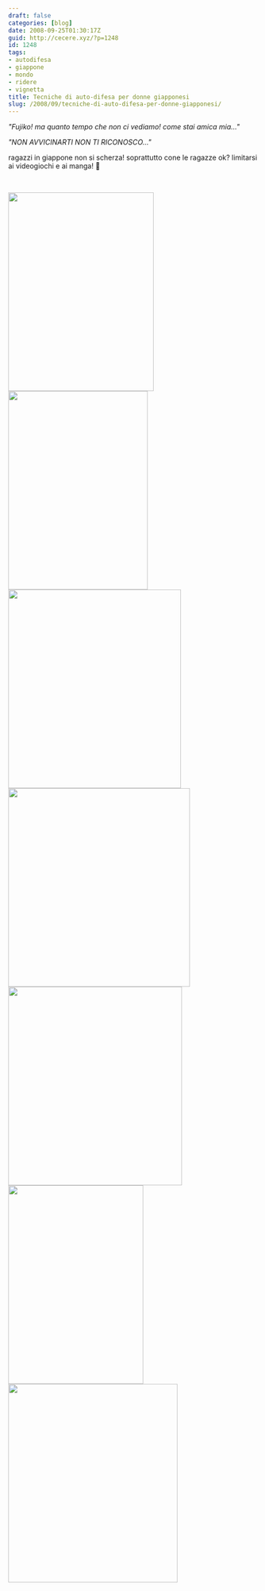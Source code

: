 ```yaml
---
draft: false
categories: [blog]
date: 2008-09-25T01:30:17Z
guid: http://cecere.xyz/?p=1248
id: 1248
tags:
- autodifesa
- giappone
- mondo
- ridere
- vignetta
title: Tecniche di auto-difesa per donne giapponesi
slug: /2008/09/tecniche-di-auto-difesa-per-donne-giapponesi/
---
```


_"Fujiko! ma quanto tempo che non ci vediamo! come stai amica mia…"_

_"NON AVVICINARTI NON TI RICONOSCO…"_

ragazzi in giappone non si scherza! soprattutto cone le ragazze ok? limitarsi ai videogiochi e ai manga! 🙂

 

[<img class="aligncenter size-full wp-image-1249" title="womens_self-defense_in_japan_1" src="http://cecere.xyz/wp-content/uploads/sites/3/2008/09/womens_self-defense_in_japan_1.jpg" alt="" width="293" height="400" srcset="http://cecere.xyz/wp-content/uploads/sites/3/2008/09/womens_self-defense_in_japan_1.jpg 293w, http://cecere.xyz/wp-content/uploads/sites/3/2008/09/womens_self-defense_in_japan_1-220x300.jpg 220w" sizes="(max-width: 293px) 100vw, 293px" />](http://cecere.xyz/wp-content/uploads/sites/3/2008/09/womens_self-defense_in_japan_1.jpg)[<img class="aligncenter size-full wp-image-1250" title="womens_self-defense_in_japan_2" src="http://cecere.xyz/wp-content/uploads/sites/3/2008/09/womens_self-defense_in_japan_2.jpg" alt="" width="281" height="400" srcset="http://cecere.xyz/wp-content/uploads/sites/3/2008/09/womens_self-defense_in_japan_2.jpg 281w, http://cecere.xyz/wp-content/uploads/sites/3/2008/09/womens_self-defense_in_japan_2-211x300.jpg 211w" sizes="(max-width: 281px) 100vw, 281px" />](http://cecere.xyz/wp-content/uploads/sites/3/2008/09/womens_self-defense_in_japan_2.jpg)[<img class="aligncenter size-full wp-image-1251" title="womens_self-defense_in_japan_3" src="http://cecere.xyz/wp-content/uploads/sites/3/2008/09/womens_self-defense_in_japan_3.jpg" alt="" width="348" height="400" srcset="http://cecere.xyz/wp-content/uploads/sites/3/2008/09/womens_self-defense_in_japan_3.jpg 348w, http://cecere.xyz/wp-content/uploads/sites/3/2008/09/womens_self-defense_in_japan_3-261x300.jpg 261w" sizes="(max-width: 348px) 100vw, 348px" />](http://cecere.xyz/wp-content/uploads/sites/3/2008/09/womens_self-defense_in_japan_3.jpg)[<img class="aligncenter size-full wp-image-1252" title="womens_self-defense_in_japan_4" src="http://cecere.xyz/wp-content/uploads/sites/3/2008/09/womens_self-defense_in_japan_4.jpg" alt="" width="366" height="400" srcset="http://cecere.xyz/wp-content/uploads/sites/3/2008/09/womens_self-defense_in_japan_4.jpg 366w, http://cecere.xyz/wp-content/uploads/sites/3/2008/09/womens_self-defense_in_japan_4-275x300.jpg 275w" sizes="(max-width: 366px) 100vw, 366px" />](http://cecere.xyz/wp-content/uploads/sites/3/2008/09/womens_self-defense_in_japan_4.jpg)[<img class="aligncenter size-full wp-image-1253" title="womens_self-defense_in_japan_6" src="http://cecere.xyz/wp-content/uploads/sites/3/2008/09/womens_self-defense_in_japan_6.jpg" alt="" width="350" height="400" srcset="http://cecere.xyz/wp-content/uploads/sites/3/2008/09/womens_self-defense_in_japan_6.jpg 350w, http://cecere.xyz/wp-content/uploads/sites/3/2008/09/womens_self-defense_in_japan_6-263x300.jpg 263w" sizes="(max-width: 350px) 100vw, 350px" />](http://cecere.xyz/wp-content/uploads/sites/3/2008/09/womens_self-defense_in_japan_6.jpg)[<img class="aligncenter size-full wp-image-1254" title="womens_self-defense_in_japan_7" src="http://cecere.xyz/wp-content/uploads/sites/3/2008/09/womens_self-defense_in_japan_7.jpg" alt="" width="272" height="400" srcset="http://cecere.xyz/wp-content/uploads/sites/3/2008/09/womens_self-defense_in_japan_7.jpg 272w, http://cecere.xyz/wp-content/uploads/sites/3/2008/09/womens_self-defense_in_japan_7-204x300.jpg 204w" sizes="(max-width: 272px) 100vw, 272px" />](http://cecere.xyz/wp-content/uploads/sites/3/2008/09/womens_self-defense_in_japan_7.jpg)[<img class="aligncenter size-full wp-image-1255" title="womens_self-defense_in_japan_8" src="http://cecere.xyz/wp-content/uploads/sites/3/2008/09/womens_self-defense_in_japan_8.jpg" alt="" width="341" height="400" srcset="http://cecere.xyz/wp-content/uploads/sites/3/2008/09/womens_self-defense_in_japan_8.jpg 341w, http://cecere.xyz/wp-content/uploads/sites/3/2008/09/womens_self-defense_in_japan_8-256x300.jpg 256w" sizes="(max-width: 341px) 100vw, 341px" />](http://cecere.xyz/wp-content/uploads/sites/3/2008/09/womens_self-defense_in_japan_8.jpg)